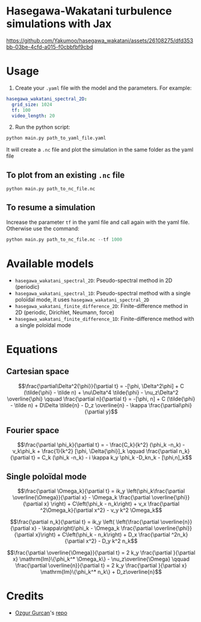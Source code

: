 # Hasegawa-Wakatani turbulence simulations with Jax
https://github.com/Yakumoo/hasegawa_wakatani/assets/26108275/dfd353bb-03be-4cfd-a015-f0cbbfbf9cbd



# Usage
1. Create your `.yaml` file with the model and the parameters. For example:
```yaml
hasegawa_wakatani_spectral_2D:
  grid_size: 1024
  tf: 100
  video_length: 20
```
2. Run the python script:
```python
python main.py path_to_yaml_file.yaml
```
It will create a `.nc` file and plot the simulation in the same folder as the yaml file

## To plot from an existing `.nc` file
```python
python main.py path_to_nc_file.nc
```

## To resume a simulation
Increase the parameter `tf` in the yaml file and call again with the yaml file.
Otherwise use the command:
```python
python main.py path_to_nc_file.nc --tf 1000
```

# Available models
- `hasegawa_wakatani_spectral_2D`: Pseudo-spectral method in 2D (periodic)
- `hasegawa_wakatani_spectral_1D`: Pseudo-spectral method with a single poloïdal mode, it uses `hasegawa_wakatani_spectral_2D`
- `hasegawa_wakatani_finite_difference_2D`: Finite-difference method in 2D (periodic, Dirichlet, Neumann, force)
- `hasegawa_wakatani_finite_difference_1D`: Finite-difference method with a single poloïdal mode


# Equations
## Cartesian space
$$\frac{\partial\Delta^2{\phi}}{\partial t} = -[\phi, \Delta^2\phi] + C (\tilde{\phi} - \tilde n) + \nu\Delta^4 \tilde{\phi} - \nu_z\Delta^2 \overline{\phi} \qquad \frac{\partial n}{\partial t} = -[\phi, n] + C (\tilde{\phi} - \tilde n) + D\Delta \tilde{n} - D_z \overline{n} - \kappa \frac{\partial\phi}{\partial y}$$
## Fourier space
$$\frac{\partial \phi_k}{\partial t} = - \frac{C_k}{k^2} (\phi_k -n_k) - ν_k\phi_k + \frac{1}{k^2} [\phi, \Delta{\phi}]_k \qquad \frac{\partial n_k}{\partial t} = C_k (\phi_k -n_k) - i \kappa k_y \phi_k -D_kn_k - [\phi,n]_k$$
## Single poloïdal mode
$$\frac{\partial \Omega_k}{\partial t} = ik_y \left(\phi_k\frac{\partial \overline{\Omega}}{\partial x} - \Omega_k \frac{\partial \overline{\phi}}{\partial x} \right) + C\left(\phi_k - n_k\right) + ν_x \frac{\partial ^2\Omega_k}{\partial x^2} - ν_y k^2 \Omega_k$$

$$\frac{\partial n_k}{\partial t} = ik_y \left( \left(\frac{\partial \overline{n}}{\partial x} - \kappa\right)\phi_k - \Omega_k \frac{\partial \overline{\phi}}{\partial x}\right) + C\left(\phi_k - n_k\right) + D_x \frac{\partial ^2n_k}{\partial x^2} - D_y k^2 n_k$$

$$\frac{\partial \overline{\Omega}}{\partial t} = 2 k_y \frac{\partial }{\partial x} \mathrm{Im}\{\phi_k^* \Omega_k\} - \nu_z\overline{\Omega} \qquad \frac{\partial \overline{n}}{\partial t} = 2 k_y \frac{\partial }{\partial x} \mathrm{Im}\{\phi_k^* n_k\} + D_z\overline{n}$$

# Credits
- [Ozgur Gurcan](https://gurcani.github.io)'s [repo](https://github.com/gurcani/hwak_cuda)
